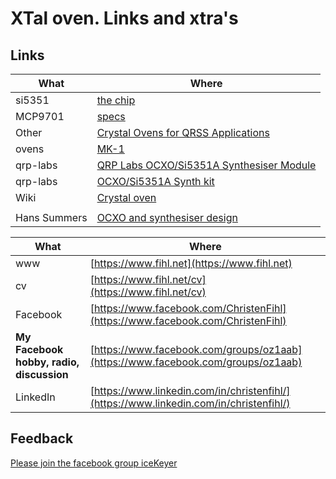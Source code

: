 # XTal oven. Links and xtra's

## Links

|What|Where|
|-----|---------------|
|si5351|[the chip](https://shop.qrp-labs.com/synth?search=Si5351)|
|MCP9701|[specs](https://ww1.microchip.com/downloads/aemDocuments/documents/MSLD/ProductDocuments/DataSheets/MCP970X-Family-Data-Sheet-DS20001942.pdf)|
|Other| [Crystal Ovens for QRSS Applications](https://www.qsl.net/m0ayf/Crystal-Ovens.html)|
|ovens|[MK-1](https://www.qsl.net/m0ayf/Crystal-Ovens/Mk1-Xtal-Oven.gif)|
|qrp-labs|[QRP Labs OCXO/Si5351A Synthesiser Module](https://qrp-labs.com/images/ocxokit/ocxosynth_assembly.pdf)|
|qrp-labs|[OCXO/Si5351A Synth kit](https://qrp-labs.com/ocxokit.html)|
|Wiki|[Crystal oven](https://en.wikipedia.org/wiki/Crystal_oven)|
|||
|Hans Summers|[OCXO and synthesiser design](https://www.hanssummers.com/ocxosynth)|


|What|Where|
|-----|---------------|
| www | [https://www.fihl.net](https://www.fihl.net)|
| cv |  [https://www.fihl.net/cv](https://www.fihl.net/cv)|
| Facebook |  [https://www.facebook.com/ChristenFihl](https://www.facebook.com/ChristenFihl)|
| **My Facebook hobby, radio, discussion** |  [https://www.facebook.com/groups/oz1aab](https://www.facebook.com/groups/oz1aab)|
| LinkedIn |  [https://www.linkedin.com/in/christenfihl/](https://www.linkedin.com/in/christenfihl/)|


## Feedback
[Please join the facebook group iceKeyer](https://www.facebook.com/groups/oz1aab)
